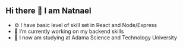 ## Hi there 👋 I am Natnael

- ⚙️ I have basic level of skill set in React and Node/Express
- 🔭 I’m currently working on my backend skills 
- 🌱 I now am studying at Adama Science and Technology University
  
